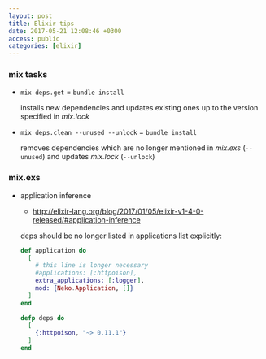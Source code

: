 ```yaml
---
layout: post
title: Elixir tips
date: 2017-05-21 12:08:46 +0300
access: public
categories: [elixir]
---
```


<!-- more -->

### mix tasks

- `mix deps.get` = `bundle install`

  installs new dependencies and updates existing ones up to the version
  specified in _mix.lock_

- `mix deps.clean --unused --unlock` = `bundle install`

  removes dependencies which are no longer mentioned in _mix.exs_
  (`--unused`) and updates _mix.lock_ (`--unlock`)

### mix.exs

- application inference

  - <http://elixir-lang.org/blog/2017/01/05/elixir-v1-4-0-released/#application-inference>

  deps should be no longer listed in applications list explicitly:

  ```elixir
  def application do
    [
      # this line is longer necessary
      #applications: [:httpoison],
      extra_applications: [:logger],
      mod: {Neko.Application, []}
    ]
  end

  defp deps do
    [
      {:httpoison, "~> 0.11.1"}
    ]
  end
  ```

